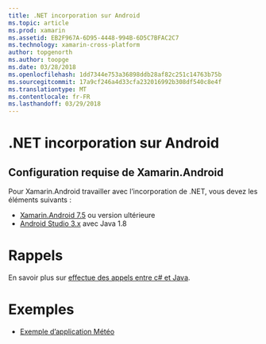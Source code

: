 ```yaml
---
title: .NET incorporation sur Android
ms.topic: article
ms.prod: xamarin
ms.assetid: EB2F967A-6D95-4448-994B-6D5C7BFAC2C7
ms.technology: xamarin-cross-platform
author: topgenorth
ms.author: toopge
ms.date: 03/28/2018
ms.openlocfilehash: 1dd7344e753a36898ddb28af82c251c14763b75b
ms.sourcegitcommit: 17a9cf246a4d33cfa232016992b308df540c8e4f
ms.translationtype: MT
ms.contentlocale: fr-FR
ms.lasthandoff: 03/29/2018
---
```

# <a name="net-embedding-on-android"></a>.NET incorporation sur Android

## <a name="xamarinandroid-requirements"></a>Configuration requise de Xamarin.Android

Pour Xamarin.Android travailler avec l’incorporation de .NET, vous devez les éléments suivants :

* [Xamarin.Android 7.5](https://www.visualstudio.com/xamarin/) ou version ultérieure
* [Android Studio 3.x](https://developer.android.com/studio/index.html) avec Java 1.8

# <a name="callbacks"></a>Rappels

En savoir plus sur [effectue des appels entre c# et Java](callbacks.md).

# <a name="samples"></a>Exemples

* [Exemple d’application Météo](https://github.com/jamesmontemagno/embeddinator-weather)
